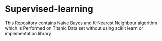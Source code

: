 # Supervised-learning
This Repository contains Naive Bayes and K-Nearest Neighbour algorithm which is Performed on Titanic Data set without using scikit learn or implementation library
